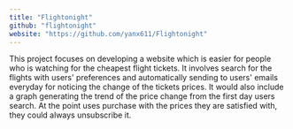```yaml
---
title: "Flightonight"
github: "flightonight"
website: "https://github.com/yanx611/Flightonight"
---
```


This project focuses on developing a website which is easier for people who is watching for the cheapest flight tickets. It involves search for the flights with users' preferences and automatically sending to users' emails everyday for noticing the change of the tickets prices. It would also include a graph generating the trend of the price change from the first day users search. At the point uses purchase with the prices they are satisfied with, they could always unsubscribe it.
